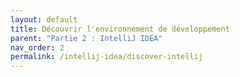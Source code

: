 ```yaml
---
layout: default
title: Découvrir l'environnement de développement
parent: "Partie 2 : IntelliJ IDEA"
nav_order: 2
permalink: /intellij-idea/discover-intellij
---
```

